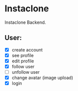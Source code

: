 # Instaclone

Instaclone Backend.

## User:

-   [x] create account
-   [x] see profile
-   [x] edit profile
-   [x] follow user
-   [ ] unfollow user
-   [x] change avatar (image upload)
-   [x] login
